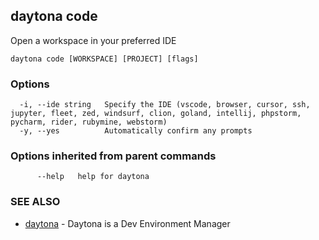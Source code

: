 ## daytona code

Open a workspace in your preferred IDE

```
daytona code [WORKSPACE] [PROJECT] [flags]
```

### Options

```
  -i, --ide string   Specify the IDE (vscode, browser, cursor, ssh, jupyter, fleet, zed, windsurf, clion, goland, intellij, phpstorm, pycharm, rider, rubymine, webstorm)
  -y, --yes          Automatically confirm any prompts
```

### Options inherited from parent commands

```
      --help   help for daytona
```

### SEE ALSO

* [daytona](daytona.md)	 - Daytona is a Dev Environment Manager

